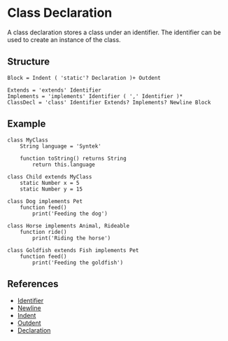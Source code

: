 # Class Declaration

A class declaration stores a class under an identifier. The identifier can be used to create an instance of the class.

## Structure
```grammar
Block = Indent ( 'static'? Declaration )+ Outdent

Extends = 'extends' Identifier
Implements = 'implements' Identifier ( ',' Identifier )*
ClassDecl = 'class' Identifier Extends? Implements? Newline Block
```

## Example
```syntek
class MyClass
	String language = 'Syntek'

	function toString() returns String
		return this.language

class Child extends MyClass
	static Number x = 5
	static Number y = 15

class Dog implements Pet
	function feed()
		print('Feeding the dog')

class Horse implements Animal, Rideable
	function ride()
		print('Riding the horse')

class Goldfish extends Fish implements Pet
	function feed()
		print('Feeding the goldfish')
```

## References
- [Identifier](/spec/grammar/lexical.html#identifiers)
- [Newline](/spec/grammar/lexical.html#newline)
- [Indent](/spec/grammar/lexical.html#indent)
- [Outdent](/spec/grammar/lexical.html#outdent)
- [Declaration](/spec/grammar/syntactic/declarations/)

